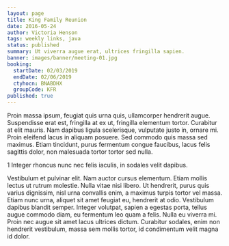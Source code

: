 ```yaml
---
layout: page
title: King Family Reunion
date: 2016-05-24
author: Victoria Henson
tags: weekly links, java
status: published
summary: Ut viverra augue erat, ultrices fringilla sapien.
banner: images/banner/meeting-01.jpg
booking:
  startDate: 02/03/2019
  endDate: 02/06/2019
  ctyhocn: BNABDHX
  groupCode: KFR
published: true
---
```

Proin massa ipsum, feugiat quis urna quis, ullamcorper hendrerit augue. Suspendisse erat est, fringilla at ex ut, fringilla elementum tortor. Curabitur at elit mauris. Nam dapibus ligula scelerisque, vulputate justo in, ornare mi. Proin eleifend lacus in aliquam posuere. Sed commodo quis massa sed maximus. Etiam tincidunt, purus fermentum congue faucibus, lacus felis sagittis dolor, non malesuada tortor tortor sed nulla.

1 Integer rhoncus nunc nec felis iaculis, in sodales velit dapibus.

Vestibulum et pulvinar elit. Nam auctor cursus elementum. Etiam mollis lectus ut rutrum molestie. Nulla vitae nisi libero. Ut hendrerit, purus quis varius dignissim, nisl urna convallis enim, a maximus turpis tortor vel massa. Etiam nunc urna, aliquet sit amet feugiat eu, hendrerit at odio. Vestibulum dapibus blandit semper. Integer volutpat, sapien a egestas porta, tellus augue commodo diam, eu fermentum leo quam a felis. Nulla eu viverra mi. Proin nec augue sit amet lacus ultrices dictum. Curabitur sodales, enim non hendrerit vestibulum, massa sem mollis tortor, id condimentum velit magna id dolor.
